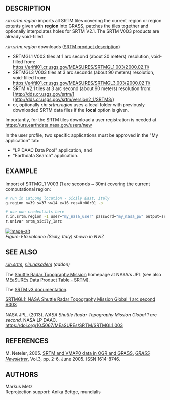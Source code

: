 ## DESCRIPTION

*r.in.srtm.region* imports all SRTM tiles covering the current region or
region extents given with **region** into GRASS, patches the tiles
together and optionally interpolates holes for SRTM V2.1. The SRTM V003
products are already void-filled.

*r.in.srtm.region* downloads ([SRTM product
description](https://lpdaac.usgs.gov/documents/179/SRTM_User_Guide_V3.pdf))

  - SRTMGL1 V003 tiles at 1 arc second (about 30 meters) resolution,
    void-filled from:  
    <https://e4ftl01.cr.usgs.gov/MEASURES/SRTMGL1.003/2000.02.11/>
  - SRTMGL3 V003 tiles at 3 arc seconds (about 90 meters) resolution,
    void-filled from:  
    <https://e4ftl01.cr.usgs.gov/MEASURES/SRTMGL3.003/2000.02.11/>
  - SRTM V2.1 tiles at 3 arc second (about 90 meters) resolution from:
    [http://dds.cr.usgs.gov/srtm/](http://dds.cr.usgs.gov/srtm/version2_1/SRTM3/)
  - or, optionally *r.in.srtm.region* uses a local folder with
    previously downloaded SRTM data files if the **local** option is
    given.

Importantly, for the SRTM tiles download a user registration is needed
at <https://urs.earthdata.nasa.gov/users/new>

In the user profile, two specific applications must be approved in the
"My application" tab:

  - "LP DAAC Data Pool" application, and
  - "Earthdata Search" application.

## EXAMPLE

Import of SRTMGL1 V003 (1 arc seconds \~ 30m) covering the current
computational region:

```sh
# run in LatLong location - Sicily East, Italy
g.region n=39 s=37 w=14 e=16 res=0:00:01 -p

# use own credentials here
r.in.srtm.region -1 user="my_nasa_user" password="my_nasa_pw" output=srtm_sicily_1arc memory=2000
r.univar srtm_sicily_1arc
```

[![image-alt](r_in_srtm_region_etna.png)](r_in_srtm_region_etna.png)  
*Figure: Eta volcano (Sicily, Italy) shown in NVIZ*

## SEE ALSO

*[r.in.srtm](https://grass.osgeo.org/grass-stable/manuals/r.in.srtm.html),
[r.in.nasadem](r.in.nasadem.md) (addon)*

The [Shuttle Radar Topography Mission](http://www2.jpl.nasa.gov/srtm/)
homepage at NASA's JPL (see also [MEaSUREs Data Product Table -
SRTM](https://lpdaac.usgs.gov/product_search/?collections=MEaSUREs+SRTM&status=Operational&view=list)).

The [SRTM v3
documentation](https://lpdaac.usgs.gov/sites/default/files/public/measures/docs/NASA_SRTM_V3.pdf).

[SRTMGL1: NASA Shuttle Radar Topography Mission Global 1 arc second
V003](https://lpdaac.usgs.gov/products/srtmgl1v003/)

NASA JPL. (2013). *NASA Shuttle Radar Topography Mission Global 1 arc
second.* NASA LP DAAC.
<https://doi.org/10.5067/MEaSUREs/SRTM/SRTMGL1.003>

## REFERENCES

M. Neteler, 2005. [SRTM and VMAP0 data in OGR and
GRASS.](https://grass.osgeo.org/newsletter/GRASSNews_vol3.pdf) *[GRASS
Newsletter](https://grass.osgeo.org/newsletter/)*, Vol.3, pp. 2-6, June
2005. ISSN 1614-8746.

## AUTHORS

Markus Metz  
Reprojection support: Anika Bettge, mundialis
